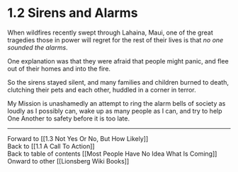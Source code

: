 # 1.2 Sirens and Alarms

When wildfires recently swept through Lahaina, Maui, one of the great tragedies those in power will regret for the rest of their lives is that *no one sounded the alarms*. 

One explanation was that they were afraid that people might panic, and flee out of their homes and into the fire. 

So the sirens stayed silent, and many families and children burned to death, clutching their pets and each other, huddled in a corner in terror. 

My Mission is unashamedly an attempt to ring the alarm bells of society as loudly as I possibly can, wake up as many people as I can, and try to help One Another to safety before it is too late. 

___

Forward to [[1.3 Not Yes Or No, But How Likely]]  
Back to [[1.1 A Call To Action]]   
Back to table of contents [[Most People Have No Idea What Is Coming]]   
Onward to other [[Lionsberg Wiki Books]]  